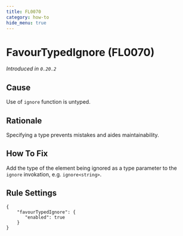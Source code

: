 ```yaml
---
title: FL0070
category: how-to
hide_menu: true
---
```


# FavourTypedIgnore (FL0070)

*Introduced in `0.20.2`*

## Cause

Use of `ignore` function is untyped.

## Rationale

Specifying a type prevents mistakes and aides maintainability.

## How To Fix

Add the type of the element being ignored as a type parameter to the `ignore`
invokation, e.g. `ignore<string>`.

## Rule Settings

    {
        "favourTypedIgnore": {
           "enabled": true
        }
    }
